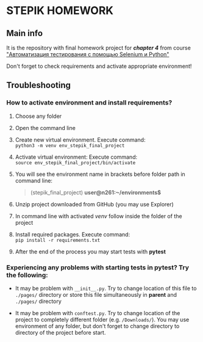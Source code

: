 # STEPIK HOMEWORK

## Main info

It is the repository with final homework project for **_chapter 4_** from course ["Автоматизация тестирования с помощью Selenium и Python"](https://stepik.org/course/575)

Don't forget to check requirements and activate appropriate environment!

## Troubleshooting

### How to activate environment and install requirements?

1. Choose any folder
2. Open the command line
3. Create new virtual environment. Execute command:<br />`python3 -m venv env_stepik_final_project`
4. Activate virtual environment: Execute command:<br />`source env_stepik_final_project/bin/activate`
5. You will see the environment name in brackets before folder path in command line:

    > (stepik_final_project) **user@n261:~/environments$** 

6. Unzip project downloaded from GitHub (you may use Explorer)
7. In command line with activated _venv_ follow inside the folder of the project
8. Install required packages. Execute command:<br />`pip install -r requirements.txt`
9. After the end of the process you may start tests with **pytest**

### Experiencing any problems with starting tests in pytest? Try the following:

* It may be problem with `__init__.py`.
Try to change location of this file to `./pages/` directory or store this file simultaneously in **parent** and `./pages/` directory

* It may be problem with `conftest.py`.
Try to change location of the project to completely different folder (e.g. `/Downloads/`). You may use environment of any folder, but don't forget to change directory to directory of the project before start. 

